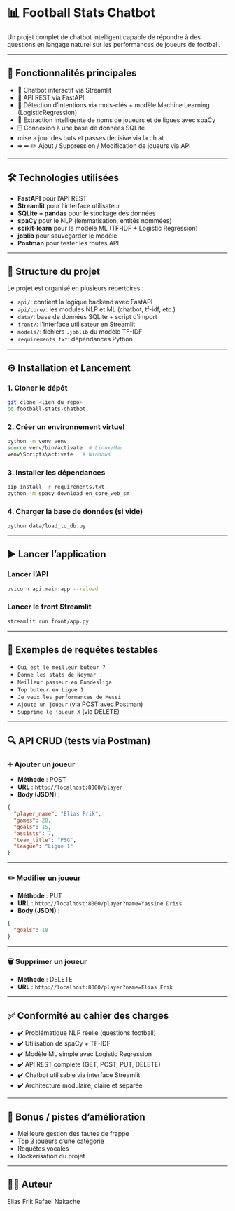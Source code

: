 # 📊 Football Stats Chatbot

Un projet complet de chatbot intelligent capable de répondre à des questions en langage naturel sur les performances de joueurs de football.

---

## 🚀 Fonctionnalités principales

- 💬 Chatbot interactif via Streamlit
- 📡 API REST via FastAPI
- 🧠 Détection d’intentions via mots-clés + modèle Machine Learning (LogisticRegression)
- 🧾 Extraction intelligente de noms de joueurs et de ligues avec spaCy
- 🗄️ Connexion à une base de données SQLite
-    mise a jour des buts et passes decisive via la ch at
- ➕ ➖ ✏️ Ajout / Suppression / Modification de joueurs via API

---

## 🛠️ Technologies utilisées

- **FastAPI** pour l’API REST
- **Streamlit** pour l’interface utilisateur
- **SQLite + pandas** pour le stockage des données
- **spaCy** pour le NLP (lemmatisation, entités nommées)
- **scikit-learn** pour le modèle ML (TF-IDF + Logistic Regression)
- **joblib** pour sauvegarder le modèle
- **Postman** pour tester les routes API

---

## 📁 Structure du projet

Le projet est organisé en plusieurs répertoires :

- `api/`: contient la logique backend avec FastAPI
- `api/core/`: les modules NLP et ML (chatbot, tf-idf, etc.)
- `data/`: base de données SQLite + script d'import
- `front/`: l'interface utilisateur en Streamlit
- `models/`: fichiers `.joblib` du modèle TF-IDF
- `requirements.txt`: dépendances Python

---

## ⚙️ Installation et Lancement

### 1. Cloner le dépôt

```bash
git clone <lien_du_repo>
cd football-stats-chatbot
```

### 2. Créer un environnement virtuel

```bash
python -m venv venv
source venv/bin/activate  # Linux/Mac
venv\Scripts\activate   # Windows
```

### 3. Installer les dépendances

```bash
pip install -r requirements.txt
python -m spacy download en_core_web_sm
```

### 4. Charger la base de données (si vide)

```bash
python data/load_to_db.py
```

---

## ▶️ Lancer l’application

### Lancer l’API

```bash
uvicorn api.main:app --reload
```

### Lancer le front Streamlit

```bash
streamlit run front/app.py
```

---

## 🔁 Exemples de requêtes testables

- `Qui est le meilleur buteur ?`
- `Donne les stats de Neymar`
- `Meilleur passeur en Bundesliga`
- `Top buteur en Ligue 1`
- `Je veux les performances de Messi`
- `Ajoute un joueur` (via POST avec Postman)
- `Supprime le joueur X` (via DELETE)

---

## 🔍 API CRUD (tests via Postman)

### ➕ Ajouter un joueur

- **Méthode** : POST  
- **URL** : `http://localhost:8000/player`
- **Body (JSON)** :

```json
{
  "player_name": "Elias Frik",
  "games": 20,
  "goals": 15,
  "assists": 7,
  "team_title": "PSG",
  "league": "Ligue 1"
}
```

---

### ✏️ Modifier un joueur

- **Méthode** : PUT  
- **URL** : `http://localhost:8000/player?name=Yassine Driss`  
- **Body (JSON)** :

```json
{
  "goals": 18
}
```

---

### 🗑️ Supprimer un joueur

- **Méthode** : DELETE  
- **URL** : `http://localhost:8000/player?name=Elias Frik`

---

## ✅ Conformité au cahier des charges

- ✔️ Problématique NLP réelle (questions football)
- ✔️ Utilisation de spaCy + TF-IDF
- ✔️ Modèle ML simple avec Logistic Regression
- ✔️ API REST complète (GET, POST, PUT, DELETE)
- ✔️ Chatbot utilisable via interface Streamlit
- ✔️ Architecture modulaire, claire et séparée

---

## 🧠 Bonus / pistes d’amélioration

- Meilleure gestion des fautes de frappe
- Top 3 joueurs d’une catégorie
- Requêtes vocales
- Dockerisation du projet

---

## 👨‍💻 Auteur

Elias Frik
Rafael Nakache

